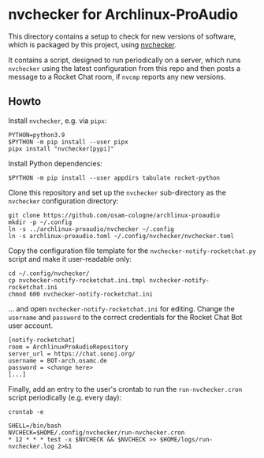 # nvchecker for Archlinux-ProAudio

This directory contains a setup to check for new versions of software, which is
packaged by this project, using [nvchecker].

It contains a script, designed to run periodically on a server, which runs
`nvchecker` using the latest configuration from this repo and then posts a
message to a Rocket Chat room, if `nvcmp` reports any new versions.


## Howto

Install `nvchecker`, e.g. via `pipx`:

```con
PYTHON=python3.9
$PYTHON -m pip install --user pipx
pipx install "nvchecker[pypi]"
```

Install Python dependencies:

```con
$PYTHON -m pip install --user appdirs tabulate rocket-python
```

Clone this repository and set up the `nvchecker` sub-directory as the
`nvchecker` configuration directory:

```con
git clone https://github.com/osam-cologne/archlinux-proaudio
mkdir -p ~/.config
ln -s ../archlinux-proaudio/nvchecker ~/.config
ln -s archlinux-proaudio.toml ~/.config/nvchecker/nvchecker.toml
```

Copy the configuration file template for the `nvchecker-notify-rocketchat.py`
script and make it user-readable only:

```con
cd ~/.config/nvchecker/
cp nvchecker-notify-rocketchat.ini.tmpl nvchecker-notify-rocketchat.ini
chmod 600 nvchecker-notify-rocketchat.ini
```

... and open `nvchecker-notify-rocketchat.ini` for editing. Change the
`username` and `password` to the correct credentials for the Rocket Chat Bot
user account.

```
[notify-rocketchat]
room = ArchlinuxProAudioRepository
server_url = https://chat.sonoj.org/
username = BOT-arch.osamc.de
password = <change here>
[...]
```

Finally, add an entry to the user's crontab to run the `run-nvchecker.cron`
script periodically (e.g. every day):

```con
crontab -e
```

```cron
SHELL=/bin/bash
NVCHECK=$HOME/.config/nvchecker/run-nvchecker.cron
* 12 * * * test -x $NVCHECK && $NVCHECK >> $HOME/logs/run-nvchecker.log 2>&1
```


[nvchecker]: https://github.com/lilydjwg/nvchecker
